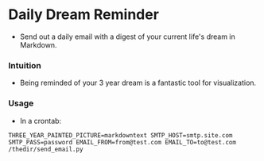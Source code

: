 # Daily Dream Reminder

-   Send out a daily email with a digest of your current life's dream in Markdown.

### Intuition

-   Being reminded of your 3 year dream is a fantastic tool for visualization.

### Usage


-   In a crontab:

```{bash}
THREE_YEAR_PAINTED_PICTURE=markdowntext SMTP_HOST=smtp.site.com SMTP_PASS=password EMAIL_FROM=from@test.com EMAIL_TO=to@test.com /thedir/send_email.py

```
